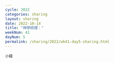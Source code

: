 ```yaml
---
cycle: 2022
categories: sharing
layout: sharing
date: 2022-10-14
title: "神學梳理："
weekNum: 41
dayNum: 5
permalink: /sharing/2022/wk41-day5-sharing.html
---
```


[](https://eccseattle.github.io/media/sharing/2022/wk041/2022-10-14-bin.m4a)

`小錢`
